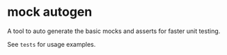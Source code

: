 # mock autogen
A tool to auto generate the basic mocks and asserts for faster unit testing.

See `tests` for usage examples.
